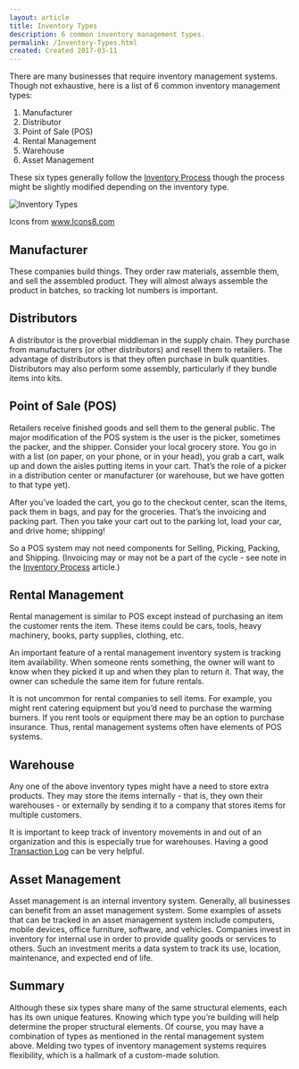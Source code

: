 ```yaml
---
layout: article
title: Inventory Types
description: 6 common inventory management types.
permalink: /Inventory-Types.html
created: Created 2017-03-11
---
```

There are many businesses that require inventory management systems.  Though not exhaustive, here is a list of 6 common inventory management types:

1. Manufacturer
2. Distributor
3. Point of Sale (POS)
4. Rental Management
5. Warehouse
6. Asset Management

These six types generally follow the [Inventory Process](http://filemakerinventoryresources.com/Inventory-Process.html) though the process might be slightly modified depending on the inventory type.

![Inventory Types](.../assets/images/Inventory-Types.png)

<p class="citation">Icons from <a href="https://icons8.com">www.Icons8.com</a></p>

## Manufacturer

These companies build things.  They order raw materials, assemble them, and sell the assembled product.  They will almost always assemble the product in batches, so tracking lot numbers is important.

## Distributors

A distributor is the proverbial middleman in the supply chain.  They purchase from manufacturers (or other distributors) and resell them to retailers.  The advantage of distributors is that they often purchase in bulk quantities.  Distributors may also perform some assembly, particularly if they bundle items into kits.

## Point of Sale (POS)

Retailers receive finished goods and sell them to the general public.  The major modification of the POS system is  the user is the picker, sometimes the packer, and the shipper.  Consider your local grocery store.  You go in with a list (on paper, on your phone, or in your head), you grab a cart, walk up and down the aisles putting items in your cart.  That’s the role of a picker in a distribution center or manufacturer (or warehouse, but we have gotten to that type yet).

After you’ve loaded the cart, you go to the checkout center, scan the items, pack them in bags, and pay for the groceries.  That’s the invoicing and packing part.  Then you take your cart out to the parking lot, load your car, and drive home; shipping!

So a POS system may not need components for Selling, Picking, Packing, and Shipping.  (Invoicing may or may not be a part of the cycle - see note in the [Inventory Process](/Inventory-Process.html) article.)

## Rental Management

Rental management is similar to POS except instead of purchasing an item the customer rents the item.  These items could be cars, tools, heavy machinery, books, party supplies, clothing, etc.

An important feature of a rental management inventory system is tracking item availability.  When someone rents something, the owner will want to know when they picked it up and when they plan to return it.  That way, the owner can schedule the same item for future rentals.

It is not uncommon for rental companies to sell items.  For example, you might rent catering equipment but you’d need to purchase the warming burners.  If you rent tools or equipment there may be an option to purchase insurance.  Thus, rental management systems often have elements of POS systems.

## Warehouse

Any one of the above inventory types might have a need to store extra products.  They may store the items internally - that is, they own their warehouses - or externally by sending it to a company that stores items for multiple customers.

It is important to keep track of inventory movements in and out of an organization and this is especially true for warehouses.  Having a good [Transaction Log](/Transactions.html) can be very helpful.</p>

## Asset Management

Asset management is an internal inventory system.  Generally, all businesses can benefit from an asset management system.  Some examples of assets that can be tracked in an asset management system include computers, mobile devices, office furniture, software, and vehicles.  Companies invest in inventory for internal use in order to provide quality goods or services to others.  Such an investment merits a data system to track its use, location, maintenance, and expected end of life.

## Summary

Although these six types share many of the same structural elements, each has its own unique features.  Knowing which type you’re building will help determine the proper structural elements.  Of course, you may have a combination of types as mentioned in the rental management system above.  Melding two types of inventory management systems requires flexibility, which is a hallmark of a custom-made solution.
